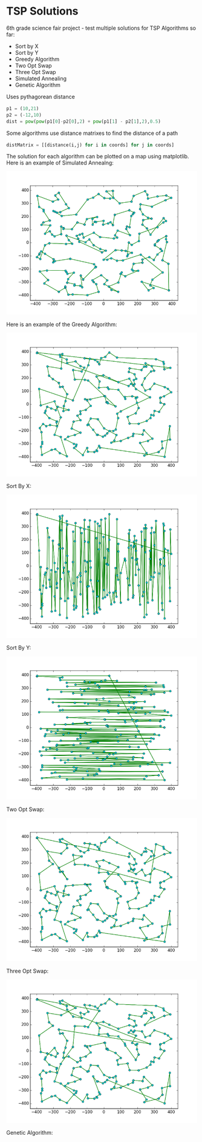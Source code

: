 # TSP Solutions
6th grade science fair project - test multiple solutions for TSP
Algorithms so far:
* Sort by X
* Sort by Y
* Greedy Algorithm
* Two Opt Swap
* Three Opt Swap
* Simulated Annealing
* Genetic Algorithm

Uses pythagorean distance
```python
p1 = (10,21)
p2 = (-12,10)
dist = pow(pow(p1[0]-p2[0],2) + pow(p1[1] - p2[1],2),0.5)
```

Some algorithms use distance matrixes to find the distance of a path
```python
distMatrix = [[distance(i,j) for i in coords] for j in coords]
```

The solution for each algorithm can be plotted on a map using matplotlib. Here is an example of Simulated Annealng:

![Simulated Annealing Image](https://github.com/ccaven/TSP_Solutions/blob/master/pics/Simulated_Anneal_pic.png)

Here is an example of the Greedy Algorithm:

![Greedy Algorithm Image](https://github.com/ccaven/TSP_Solutions/blob/master/pics/next_nearest.png)

Sort By X:

![Sort by X Image](https://github.com/ccaven/TSP_Solutions/blob/master/pics/sort_by_x.png)

Sort By Y:

![Sort by Y Image](https://github.com/ccaven/TSP_Solutions/blob/master/pics/sort_by_y.png)

Two Opt Swap:

![Two Opt Swap Image](https://github.com/ccaven/TSP_Solutions/blob/master/pics/two_opt_swap.png)

Three Opt Swap:

![Three Opt Image](https://github.com/ccaven/TSP_Solutions/blob/master/pics/three_opt_swap.png)

Genetic Algorithm:


